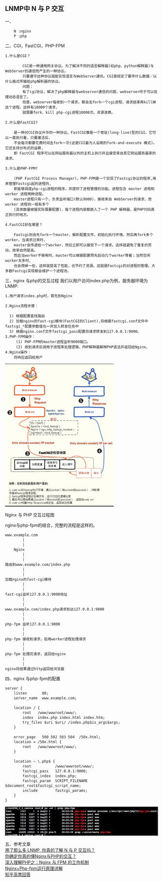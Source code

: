 
<h2>LNMP中 N 与 P 交互</h2>
 
 一、
 
        N :nginx    
        P :php


 二、CGI，FastCGI，PHP-FPM

    1.什么是CGI？

            CGI是一种通用网关协议。为了解决不同的语言解释器(如php、python解释器)与WebServer的通信而产生的一种协议。
            只要遵守这种协议就能实现语言与WebServer通讯。CGI是规定了要传什么数据／以什么格式传输给php解析器的协议。
            问题：
            有了cgi协议，解决了php解释器与webserver通信的问题，webserver终于可以处理动态语言了。
            但是，webserver每收到一个请求，都会去fork一个cgi进程，请求结束再kill掉这个进程。这样有10000个请求，
            就需要fork、kill php-cgi进程10000次。资源浪费。

    2.什么是FastCGI?

        是一种对CGI协议升华的一种协议。FastCGI像是一个常驻(long-live)型的CGI，它可以一直执行着，只要激活后，
        不会每次都要花费时间去fork一次(这是CGI最为人诟病的fork-and-execute 模式)。它还支持分布式的运算, 
        即 FastCGI 程序可以在网站服务器以外的主机上执行并且接受来自其它网站服务器来的请求。

    3.什么是PHP-FPM?

        (PHP FastCGI Process Manager)，PHP-FPM是一个实现了Fastcgi协议的程序,用来管理Fastcgi起的进程的,
        即能够调度php-cgi进程的程序。并提供了进程管理的功能。进程包含 master 进程和 worker 进程两种进程。
        master进程只有一个，负责监听端口(默认9000)，接收来自 WebServer的请求，而 worker 进程则一般有多个
        (具体数量根据实际需要配置)，每个进程内部都嵌入了一个 PHP 解释器，是PHP代码真正执行的地方。

    4.FastCGI好在哪里？

        Fastcgi则会先fork一个master，解析配置文件，初始化执行环境，然后再fork多个worker。当请求过来时，
        master会传递给一个worker，然后立即可以接受下一个请求。这样就避免了重复的劳动，效率自然是高。
        而且当worker不够用时，master可以根据配置预先启动几个worker等着；当然空闲worker太多时，
        也会停掉一些，这样就提高了性能，也节约了资源。这就是Fastcgi的对进程的管理。大多数Fastcgi实现都会维护一个进程池。

三、nginx 与php的交互过程
  我们以用户访问index.php为例，服务器环境为LNMP:

    1.用户请求index.php时，首先到Nginx

    2.Nginx流程步骤：

      1) 根据配置查找路由
      2) 加载nginx的fast-cgi模块(FastCGI的Client),将根据fastcgi.conf文件中fastcgi_*配置参数值也一并加入转发任务中
      3) 根据nginx.conf文件fastcgi_pass配置将请求转发到127.0.0.1:9000。
    3.PHP-FPM操作：
         (1) PHP-FPM的master进程监听9000端口。
         (2) 收到请求后调用子进程来处理逻辑，PHP解释器解释PHP语法并返回给Nginx。
    4.Nginx操作：
        将响应返回给用户


        

<img src="1.png">


Nginx 与 PHP 交互过程图

nginx与php-fpm的结合，完整的流程是这样的。

    www.example.com
            |
            |
        Nginx
            |
            |
    路由到www.example.com/index.php
            |
            |
    加载nginx的fast-cgi模块
            |
            |
    fast-cgi监听127.0.0.1:9000地址
            |
            |
    www.example.com/index.php请求到达127.0.0.1:9000
            |
            |
    php-fpm 监听127.0.0.1:9000
            |
            |
    php-fpm 接收到请求，启用worker进程处理请求
            |
            |
    php-fpm 处理完请求，返回给nginx
            |
            |
    nginx将结果通过http返回给浏览器

四、nginx 与php-fpm的配置

    server {
        listen       80;
        server_name  www.example.com;

        location / {
            root   /www/wwwroot/www/;
            index  index.php index.html index.htm;
            try_files $uri $uri/ /index.php$is_args$args;
        }

        error_page   500 502 503 504  /50x.html;
        location = /50x.html {
            root   /www/wwwroot/www/;
        }

        location ~ \.php$ {
            root           /www/wwwroot/www/;
            fastcgi_pass   127.0.0.1:9000;
            fastcgi_index  index.php;
            fastcgi_param  SCRIPT_FILENAME  $document_root$fastcgi_script_name;
            include        fastcgi_params;
        }
    }


<img src="2.jpg">

五、参考文章   
    <a href="https://laravel-china.org/articles/13772/with-so-many-lnmp-do-you-really-understand-the-interaction-between-n-and-p">用了那么多 LNMP, 你真的了解 N 与 P 交互吗？</a><br>
    <a href="https://www.imooc.com/article/19278">你确定你真的懂Nginx与PHP的交互？</a><br>
    <a href="https://www.imooc.com/article/38194">深入理解PHP之：Nginx 与 FPM 的工作机制</a><br>
    <a href="https://segmentfault.com/a/1190000007322358">Nginx+Php-fpm运行原理详解</a> <br>
    <a href="https://www.zhihu.com/question/30672017">知乎高票回答 </a>       




